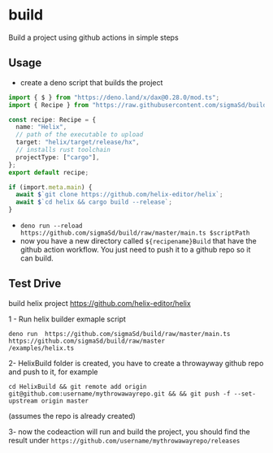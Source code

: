 # build

Build a project using github actions in simple steps

## Usage

- create a deno script that builds the project

```ts
import { $ } from "https://deno.land/x/dax@0.28.0/mod.ts";
import { Recipe } from "https://raw.githubusercontent.com/sigmaSd/build/master/lib.ts";

const recipe: Recipe = {
  name: "Helix",
  // path of the executable to upload
  target: "helix/target/release/hx",
  // installs rust toolchain
  projectType: ["cargo"],
};
export default recipe;

if (import.meta.main) {
  await $`git clone https://github.com/helix-editor/helix`;
  await $`cd helix && cargo build --release`;
}
```

- `deno run --reload https://github.com/sigmaSd/build/raw/master/main.ts $scriptPath`
- now you have a new directory called `${recipename}Build` that have the github
  action workflow. You just need to push it to a github repo so it can build.

## Test Drive

build helix project https://github.com/helix-editor/helix

1 - Run helix builder exmaple script

```
deno run  https://github.com/sigmaSd/build/raw/master/main.ts https://github.com/sigmaSd/build/raw/master
/examples/helix.ts
```

2- HelixBuild folder is created, you have to create a throwayway github repo and
push to it, for example

```
cd HelixBuild && git remote add origin git@github.com:username/mythrowawayrepo.git && && git push -f --set-upstream origin master
```

(assumes the repo is already created)

3- now the codeaction will run and build the project, you should find the result
under `https://github.com/username/mythrowawayrepo/releases`
